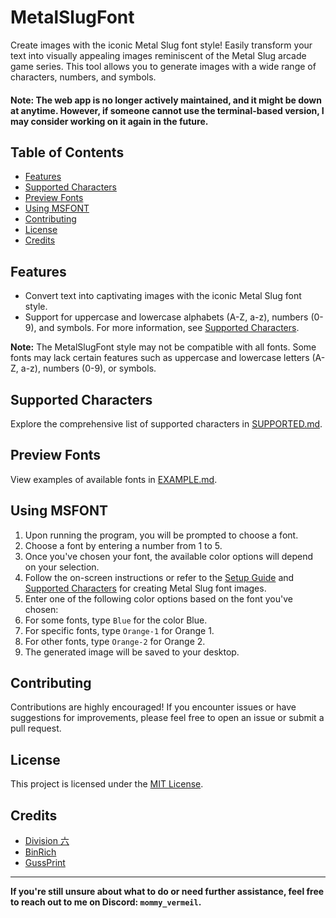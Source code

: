# MetalSlugFont

Create images with the iconic Metal Slug font style! Easily transform your text into visually appealing images reminiscent of the Metal Slug arcade game series. This tool allows you to generate images with a wide range of characters, numbers, and symbols.

#### **Note:** The web app is no longer actively maintained, and it might be down at anytime. However, if someone cannot use the terminal-based version, I may consider working on it again in the future.

## Table of Contents
- [Features](#features)
- [Supported Characters](#supported-characters)
- [Preview Fonts](#preview-fonts)
- [Using MSFONT](#using-msfont)
- [Contributing](#contributing)
- [License](#license)
- [Credits](#credits)

## Features

- Convert text into captivating images with the iconic Metal Slug font style.
- Support for uppercase and lowercase alphabets (A-Z, a-z), numbers (0-9), and symbols.
  For more information, see [Supported Characters](#supported-characters).

**Note:** The MetalSlugFont style may not be compatible with all fonts. Some fonts may lack certain features such as uppercase and lowercase letters (A-Z, a-z), numbers (0-9), or symbols.

## Supported Characters

Explore the comprehensive list of supported characters in [SUPPORTED.md](SUPPORTED.md).

## Preview Fonts

View examples of available fonts in [EXAMPLE.md](EXAMPLE.md).

## **Using MSFONT**
1. Upon running the program, you will be prompted to choose a font.
2. Choose a font by entering a number from 1 to 5.
3. Once you've chosen your font, the available color options will depend on your selection.
4. Follow the on-screen instructions or refer to the [Setup Guide](GUIDE.md) and [Supported Characters](SUPPORTED.md) for creating Metal Slug font images.
5. Enter one of the following color options based on the font you've chosen:
6. For some fonts, type `Blue` for the color Blue.
7. For specific fonts, type `Orange-1` for Orange 1.
8. For other fonts, type `Orange-2` for Orange 2.
9. The generated image will be saved to your desktop.

## Contributing

Contributions are highly encouraged! If you encounter issues or have suggestions for improvements, please feel free to open an issue or submit a pull request.

## License

This project is licensed under the [MIT License](LICENSE).

## Credits

- [Division 六](https://6th-divisions-den.com/)
- [BinRich](https://discord.com/users/477459550904254464)
- [GussPrint](https://www.spriters-resource.com/submitter/Gussprint/)

---

**If you're still unsure about what to do or need further assistance, feel free to reach out to me on Discord: `mommy_vermeil`.**